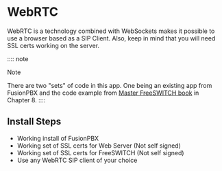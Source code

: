 # WebRTC

WebRTC is a technology combined with WebSockets makes it possible to use
a browser based as a SIP Client. Also, keep in mind that you will need
SSL certs working on the server.

:::: note
<p class="admonition-title">Note</p>

There are two \"sets\" of code in this app. One being an existing app
from FusionPBX and the code example from [Master FreeSWITCH
book](https://www.packtpub.com/networking-and-servers/mastering-freeswitch)
in Chapter 8.
::::

## Install Steps

-   Working install of FusionPBX
-   Working set of SSL certs for Web Server (Not self signed)
-   Working set of SSL certs for FreeSWITCH (Not self signed)
-   Use any WebRTC SIP client of your choice
